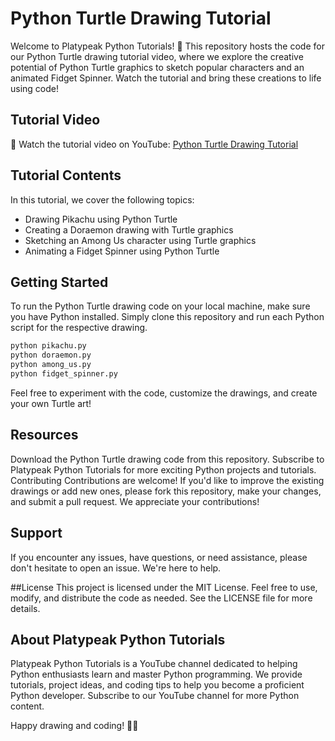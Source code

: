 # Python Turtle Drawing Tutorial

Welcome to Platypeak Python Tutorials! 🐢 This repository hosts the code for our Python Turtle drawing tutorial video, where we explore the creative potential of Python Turtle graphics to sketch popular characters and an animated Fidget Spinner. Watch the tutorial and bring these creations to life using code!

## Tutorial Video

🎥 Watch the tutorial video on YouTube: [Python Turtle Drawing Tutorial](https://youtube.com/shorts/1SLXoxcqfHU?si=BkXWPxqTW7XNDXUg)

## Tutorial Contents

In this tutorial, we cover the following topics:

- Drawing Pikachu using Python Turtle
- Creating a Doraemon drawing with Turtle graphics
- Sketching an Among Us character using Turtle graphics
- Animating a Fidget Spinner using Python Turtle

## Getting Started

To run the Python Turtle drawing code on your local machine, make sure you have Python installed. Simply clone this repository and run each Python script for the respective drawing.

```bash
python pikachu.py
python doraemon.py
python among_us.py
python fidget_spinner.py
```

Feel free to experiment with the code, customize the drawings, and create your own Turtle art!

## Resources
Download the Python Turtle drawing code from this repository.
Subscribe to Platypeak Python Tutorials for more exciting Python projects and tutorials.
Contributing
Contributions are welcome! If you'd like to improve the existing drawings or add new ones, please fork this repository, make your changes, and submit a pull request. We appreciate your contributions!

## Support
If you encounter any issues, have questions, or need assistance, please don't hesitate to open an issue. We're here to help.

##License
This project is licensed under the MIT License. Feel free to use, modify, and distribute the code as needed. See the LICENSE file for more details.

## About Platypeak Python Tutorials
Platypeak Python Tutorials is a YouTube channel dedicated to helping Python enthusiasts learn and master Python programming. We provide tutorials, project ideas, and coding tips to help you become a proficient Python developer. Subscribe to our YouTube channel for more Python content.

Happy drawing and coding! 🚀🎨
